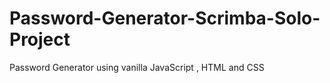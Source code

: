 # Password-Generator-Scrimba-Solo-Project
Password Generator using vanilla JavaScript , HTML and CSS
